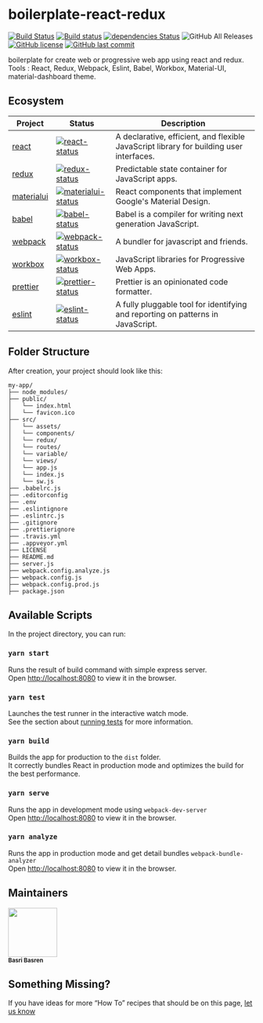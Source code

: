 # boilerplate-react-redux

[![Build Status](https://travis-ci.org/basribasren/boilerplate-react-redux.svg?branch=master)](https://travis-ci.org/basribasren/boilerplate-react-redux) [![Build status](https://ci.appveyor.com/api/projects/status/weuboxr8dwbpp0q2/branch/master?svg=true)](https://ci.appveyor.com/project/basribasren/boilerplate-react-redux/branch/master) [![dependencies Status](https://david-dm.org/basribasren/boilerplate-react-redux/status.svg)](https://david-dm.org/basribasren/boilerplate-react-redux) ![GitHub All Releases](https://img.shields.io/github/downloads/basribasren/boilerplate-react-redux/total.svg) [![GitHub license](https://img.shields.io/github/license/basribasren/boilerplate-react-redux.svg)](https://github.com/basribasren/boilerplate-react-redux/blob/master/LICENSE) [![GitHub last commit](https://img.shields.io/github/last-commit/basribasren/boilerplate-react-redux.svg)](https://github.com/basribasren/boilerplate-react-redux/commits/master)

boilerplate for create web or progressive web app using react and redux.
Tools : React, Redux, Webpack, Eslint, Babel, Workbox, Material-UI, material-dashboard theme.

## Ecosystem

<!-- prettier-ignore -->
| Project | Status | Description |
|---------|--------|-------------|
| [react]          | [![react-status]][react-package] | A declarative, efficient, and flexible JavaScript library for building user interfaces. |
| [redux]          | [![redux-status]][redux-package] | Predictable state container for JavaScript apps. |
| [materialui]          | [![materialui-status]][materialui-package] | React components that implement Google's Material Design. |
| [babel]          | [![babel-status]][babel-package] | Babel is a compiler for writing next generation JavaScript. |
| [webpack]          | [![webpack-status]][webpack-package] | A bundler for javascript and friends. |
| [workbox]          | [![workbox-status]][workbox-package] | JavaScript libraries for Progressive Web Apps. |
| [prettier]          | [![prettier-status]][prettier-package] | Prettier is an opinionated code formatter. |
| [eslint]          | [![eslint-status]][eslint-package] | A fully pluggable tool for identifying and reporting on patterns in JavaScript. |

[react]: https://github.com/facebook/react
[react-status]: https://img.shields.io/npm/v/react.svg
[react-package]: https://npmjs.com/package/react
[redux]: https://github.com/reduxjs/redux
[redux-status]: https://img.shields.io/npm/v/redux.svg
[redux-package]: https://npmjs.com/package/redux
[materialui]: https://github.com/mui-org/material-ui
[materialui-status]: https://img.shields.io/npm/v/material-ui.svg
[materialui-package]: https://npmjs.com/package/material-ui
[babel]: https://github.com/babel/babel
[babel-status]: https://img.shields.io/npm/v/babel.svg
[babel-package]: https://npmjs.com/package/babel
[webpack]: https://github.com/webpack/webpack
[webpack-status]: https://img.shields.io/npm/v/webpack.svg
[webpack-package]: https://npmjs.com/package/webpack
[workbox]: https://github.com/googlechrome/workbox
[workbox-status]: https://img.shields.io/npm/v/workbox.svg
[workbox-package]: https://npmjs.com/package/workbox
[prettier]: https://github.com/prettier/prettier
[prettier-status]: https://img.shields.io/npm/v/prettier.svg
[prettier-package]: https://npmjs.com/package/prettier
[eslint]: https://github.com/eslint/eslint
[eslint-status]: https://img.shields.io/npm/v/eslint.svg
[eslint-package]: https://npmjs.com/package/eslint

## Folder Structure

After creation, your project should look like this:

```
my-app/
├── node_modules/
├── public/
│   └── index.html
│   └── favicon.ico
├── src/
│   └── assets/
│   └── components/
│   └── redux/
│   └── routes/
│   └── variable/
│   └── views/
│   └── app.js
│   └── index.js
│   └── sw.js
├── .babelrc.js
├── .editorconfig
├── .env
├── .eslintignore
├── .eslintrc.js
├── .gitignore
├── .prettierignore
├── .travis.yml
├── .appveyor.yml
├── LICENSE
├── README.md
├── server.js
├── webpack.config.analyze.js
├── webpack.config.js
├── webpack.config.prod.js
├── package.json

```

## Available Scripts

In the project directory, you can run:

### `yarn start`

Runs the result of build command with simple express server.<br>
Open [http://localhost:8080](http://localhost:8080) to view it in the browser.

### `yarn test`

Launches the test runner in the interactive watch mode.<br>
See the section about [running tests](#running-tests) for more information.

### `yarn build`

Builds the app for production to the `dist` folder.<br>
It correctly bundles React in production mode and optimizes the build for the best performance.

### `yarn serve`

Runs the app in development mode using `webpack-dev-server`<br>
Open [http://localhost:8080](http://localhost:8080) to view it in the browser.

### `yarn analyze`

Runs the app in production mode and get detail bundles `webpack-bundle-analyzer`<br>
Open [http://localhost:8080](http://localhost:8080) to view it in the browser.

## Maintainers

<!-- ALL-CONTRIBUTORS-LIST:START - Do not remove or modify this section -->
<!-- prettier-ignore -->
<img src="https://avatars0.githubusercontent.com/u/25193994?v=4" width="100px;"/><br /><sub><b>Basri Basren</b></sub>

<!-- ALL-CONTRIBUTORS-LIST:END -->

## Something Missing?

If you have ideas for more “How To” recipes that should be on this page, [let us know](https://github.com/basribasren/boilerplate-react-redux/issues)
